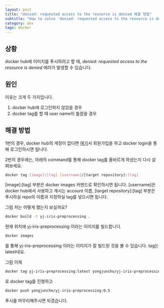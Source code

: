 ```yaml
---
layout: post
title: "denied: requested access to the resource is denied 해결 방법"
subtitle: "How to solve 'denied: requested access to the resource is denied'"
category: dev
tags: docker 
---
```


## 상황

docker hub에 이미지를 푸시하려고 할 때, *denied: requested access to the resource is denied* 에러가 발생할 수 있습니다.

## 원인

이유는 크게 두 가지입니다.
1. docker hub에 로그인하지 않았을 경우
2. docker tag를 할 때 user name이 틀렸을 경우


## 해결 방법

1번의 경우, docker hub의 계정이 없다면 [여기]서 회원가입을 하고
docker login을 통해 로그인하시면 됩니다.

2번의 경우에는, 아래의 command를 통해 docker tag를 올바르게 하셨는지 다시 살펴보세요.

```bash
docker tag [image]:[tag] [username]/[target repository]:[tag]
```

[image]:[tag] 부분은 docker images 커맨드로 확인하시면 됩니다.
[username]은 docker hub에서 사용하고 계시는 account 이름,
[target repository]:[tag] 부분은 푸시하실 repo의 이름과 지정하실 tag를 넣으시면 됩니다.

그럼 저는 어떻게 했는지 보실까요?
```bash
docker build -t yj-iris-preprocessing .
```
현재 위치에 yj-iris-preprocessing 이라는 이미지를 빌드합니다.

```bash
docker images
```
를 통해 yj-iris-preprocessing 이라는 이미지가 잘 빌드된 것을 볼 수 있습니다. tag는 latest네요.

그럼 이제
```bash
docker tag yj-iris-preprocessing:latest yongjuncho/yj-iris-preprocessing:0.5
```
로 docker tag를 진행하고

```bash
docker push yongjuncho/yj-iris-preprocessing:0.5
```
푸시를 마무리해주시면 되겠습니다.

[여기]: https://hub.docker.com
